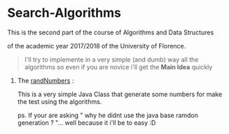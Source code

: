 # Search-Algorithms

This is the second part of the course of Algorithms and Data Structures 

of the academic year 2017/2018 of the University of Florence. 

> I'll try to implemente in a very simple (and dumb) way all the algorithms
  so even if you are novice i'll get the **Main Idea** quickly

1. The [randNumbers](https://github.com/DanerSound/Search-Algorithms/tree/randNumbers) :

   This is a very simple Java Class that generate some numbers for make the test using the algorithms.
   
   ps. If your are asking " why he didnt use the java base ramdon generation ? "... well because it i'll be to easy :D

